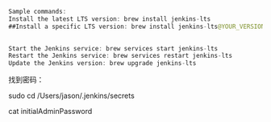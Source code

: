 ```java
Sample commands:
Install the latest LTS version: brew install jenkins-lts
##Install a specific LTS version: brew install jenkins-lts@YOUR_VERSION

  
Start the Jenkins service: brew services start jenkins-lts
Restart the Jenkins service: brew services restart jenkins-lts
Update the Jenkins version: brew upgrade jenkins-lts
```



找到密码：

 sudo cd /Users/jason/.jenkins/secrets

cat initialAdminPassword